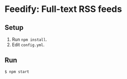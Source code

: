 # Feedify: Full-text RSS feeds


## Setup

1. Run `npm install`.
2. Edit `config.yml`.


## Run

```bash
$ npm start
```
